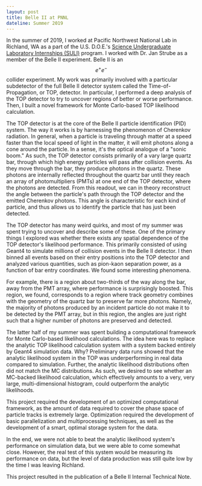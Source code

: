 ```yaml
---
layout: post
title: Belle II at PNNL
dateline: Summer 2019
---
```


In the summer of 2019, I worked at Pacific Northwest National Lab in Richland,
WA as a part of the U.S. D.O.E.'s [Science Undergraduate Laboratory Internships
(SULI)][suli-website] program. I worked with Dr. Jan Strube as a member of the
Belle II experiment. Belle II is an $$e^+ e^-$$ collider experiment. My work was
primarily involved with a particular subdetector of the full Belle II detector
system called the Time-of-Propagation, or TOP, detector. In particular, I
performed a deep analysis of the TOP detector to try to uncover regions of
better or worse performance. Then, I built a novel framework for Monte
Carlo-based TOP likelihood calculation.

The TOP detector is at the core of the Belle II particle identification (PID)
system. The way it works is by harnessing the phenomenon of Cherenkov radiation.
In general, when a particle is traveling through matter at a speed faster than
the local speed of light in the matter, it will emit photons along a cone around
the particle. In a sense, it's the optical analogue of a "sonic boom." As such,
the TOP detector consists primarily of a vary large quartz bar, through which
high energy particles will pass after collision events. As they move through the
bar, they produce photons in the quartz. These photons are internally reflected
throughout the quartz bar until they reach an array of photomultipliers (PMTs)
at one end of the TOP detector, where the photons are detected. From this
readout, we can in theory reconstruct the angle between the particle's path
through the TOP detector and the emitted Cherenkov photons. This angle is
characteristic for each kind of particle, and thus allows us to identify the
particle that has just been detected.

The TOP detector has many weird quirks, and most of my summer was spent trying
to uncover and describe some of these. One of the primary things I explored was
whether there exists any spatial dependence of the TOP detector's likelihood
performance. This primarily consisted of using Geant4 to simulate millions of
collision events in the Belle II detector. I then binned all events based on
their entry positions into the TOP detector and analyzed various quantities,
such as pion-kaon separation power, as a function of bar entry coordinates. We
found some interesting phenomena.

For example, there is a region about two-thirds of the way along the bar, away
from the PMT array, where performance is surprisingly boosted. This region, we
found, corresponds to a region where track geometry combines with the geometry
of the quartz bar to preserve far more photons. Namely, the majority of photons
produced by an incident particle do not make it to be detected by the PMT array,
but in this region, the angles are just right such that a higher number of
photons are preserved and detected.

The latter half of my summer was spent building a computational framework for
Monte Carlo-based likelihood calculations. The idea here was to replace the
analytic TOP likelihood calculation system with a system backed entirely by
Geant4 simulation data. Why? Preliminary data runs showed that the analytic
likelihood system in the TOP was underperforming in real data compared to
simulation. Further, the analytic likelihood distributions often did not match
the MC distributions. As such, we desired to see whether an MC-backed likelihood
calculation, which effectively amounts to a very, very large, multi-dimensional
histogram, could outperform the analytic likelihoods.

This project required the development of an optimized computational framework,
as the amount of data required to cover the phase space of particle tracks is
extremely large. Optimization required the development of basic parallelization
and multiprocessing techniques, as well as the development of a smart, optimal
storage system for the data.

In the end, we were not able to beat the analytic likelihood system's
performance on simulation data, but we were able to come somewhat close.
However, the real test of this system would be measuring its performance on
data, but the level of data production was still quite low by the time I was
leaving Richland.

This project resulted in the publication of a Belle II Internal Technical Note.

[suli-website]: https://science.osti.gov/wdts/suli/
